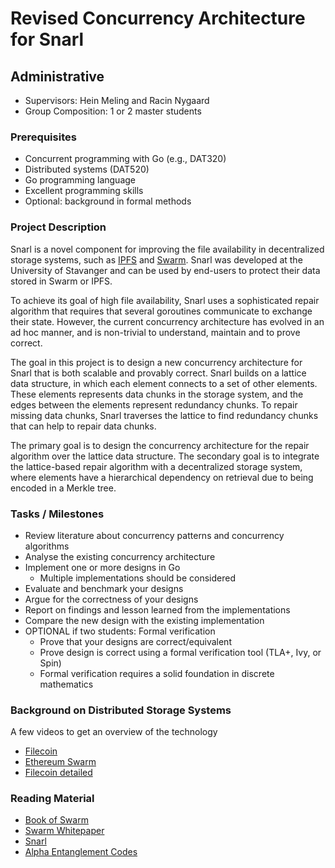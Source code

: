 # Revised Concurrency Architecture for Snarl

## Administrative

- Supervisors: Hein Meling and Racin Nygaard
- Group Composition: 1 or 2 master students

### Prerequisites

- Concurrent programming with Go (e.g., DAT320)
- Distributed systems (DAT520)
- Go programming language
- Excellent programming skills
- Optional: background in formal methods

### Project Description

Snarl is a novel component for improving the file availability in decentralized storage systems, such as [IPFS](https://ipfs.io/) and [Swarm](https://www.ethswarm.org/).
Snarl was developed at the University of Stavanger and can be used by end-users to protect their data stored in Swarm or IPFS.

To achieve its goal of high file availability, Snarl uses a sophisticated repair algorithm that requires that several goroutines communicate to exchange their state.
However, the current concurrency architecture has evolved in an ad hoc manner, and is non-trivial to understand, maintain and to prove correct.

The goal in this project is to design a new concurrency architecture for Snarl that is both scalable and provably correct.
Snarl builds on a lattice data structure, in which each element connects to a set of other elements.
These elements represents data chunks in the storage system, and the edges between the elements represent redundancy chunks.
To repair missing data chunks, Snarl traverses the lattice to find redundancy chunks that can help to repair data chunks.

The primary goal is to design the concurrency architecture for the repair algorithm over the lattice data structure.
The secondary goal is to integrate the lattice-based repair algorithm with a decentralized storage system, where elements have a hierarchical dependency on retrieval due to being encoded in a Merkle tree.

### Tasks / Milestones

- Review literature about concurrency patterns and concurrency algorithms
- Analyse the existing concurrency architecture
- Implement one or more designs in Go
  - Multiple implementations should be considered
- Evaluate and benchmark your designs
- Argue for the correctness of your designs
- Report on findings and lesson learned from the implementations
- Compare the new design with the existing implementation
- OPTIONAL if two students: Formal verification
  - Prove that your designs are correct/equivalent
  - Prove design is correct using a formal verification tool (TLA+, Ivy, or Spin)
  - Formal verification requires a solid foundation in discrete mathematics

### Background on Distributed Storage Systems

A few videos to get an overview of the technology

- [Filecoin](https://www.youtube.com/watch?v=EClPAFPeXIQ)
- [Ethereum Swarm](https://www.youtube.com/watch?v=VgTZV471WFM)
- [Filecoin detailed](https://www.youtube.com/watch?v=P28aNAdZDi4)
  
### Reading Material

- [Book of Swarm](https://www.ethswarm.org/The-Book-of-Swarm.pdf)
- [Swarm Whitepaper](https://www.ethswarm.org/swarm-whitepaper.pdf)
- [Snarl](##TODO)
- [Alpha Entanglement Codes](https://arxiv.org/abs/1810.02974)